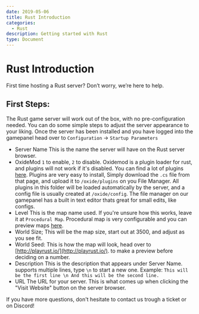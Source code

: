 ```yaml
---
date: 2019-05-06
title: Rust Introduction
categories:
  - Rust
description: Getting started with Rust
type: Document
---
```


# Rust Introduction
First time hosting a Rust server? Don’t worry, we’re here to help.

## First Steps:
The Rust game server will work out of the box, with no pre-configuration needed.
You can do some simple steps to adjust the server appearance to your liking.
Once the server has been installed and you have logged into the gamepanel head over to  `Configuration` -> `Startup Parameters`

* Server Name
This is the name the server will have on the Rust server browser.
* OxideMod
`1` to enable, `2` to disable.
Oxidemod is a plugin loader for rust, and plugins will not work if it's disabled.
You can find a lot of plugins [here](https://umod.org/plugins). Plugins are very easy to install, 
Simply download the `.cs` file from that page, and upload it to `/oxide/plugins` on you File Manager. 
All plugins in this folder will be loaded automatically by the server, and a config file is usually created at `/oxide/config`. 
The file manager on our gamepanel has a built in text editor thats great for small edits, like configs.
* Level
This is the map name used. If you're unsure how this works, leave it at `Procedural Map`. 
Procedural map is very configurable and you can preview maps [here](http://playrust.io/). 
* World Size; This will be the map size, start out at 3500, and adjust as you see fit.
* World Seed: This is how the map will look, head over to [http://playrust.io/](http://playrust.io/). to make a preview before deciding on a number.
* Description
This is the description that appears under Server Name. supports multiple lines, type `\n` to start a new one.
Example: `This will be the first line \n And this will be the second line.`
* URL
The URL for your server. This is what comes up when clicking the "Visit Website" button on the server browser.

If you have more questions, don't hesitate to contact us trough a ticket or on Discord!